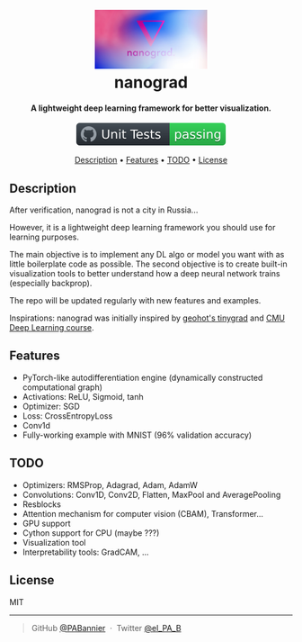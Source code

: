 <h1 align="center">
  <br>
  <a href="https://github.com/PABannier/nanograd"><img src="docs/logo.jpg" alt="Nanograd" width="200"></a>
  <br>
  nanograd
  <br>
</h1>

<h4 align="center">A lightweight deep learning framework for better visualization.</h4>

<p align="center">
  <img src="docs/badge.svg">
</p>

<p align="center">
  <a href="#description">Description</a> •
  <a href="#features">Features</a> •
  <a href="#todo">TODO</a> •
  <a href="#license">License</a>
</p>


## Description

After verification, nanograd is not a city in Russia...

However, it is a lightweight deep learning framework you should use for learning purposes.

The main objective is to implement any DL algo or model you want with as little boilerplate code as possible. The second objective is to create built-in visualization tools to better understand how a deep neural network trains (especially backprop).

The repo will be updated regularly with new features and examples.

Inspirations: nanograd was initially inspired by [geohot's tinygrad](https://github.com/geohot/tinygrad) and [CMU Deep Learning course](http://deeplearning.cs.cmu.edu/F20/index.html).


## Features

- PyTorch-like autodifferentiation engine (dynamically constructed computational graph)
- Activations: ReLU, Sigmoid, tanh
- Optimizer: SGD
- Loss: CrossEntropyLoss
- Conv1d
- Fully-working example with MNIST (96% validation accuracy)


## TODO

- Optimizers: RMSProp, Adagrad, Adam, AdamW
- Convolutions: Conv1D, Conv2D, Flatten, MaxPool and AveragePooling
- Resblocks
- Attention mechanism for computer vision (CBAM), Transformer...
- GPU support
- Cython support for CPU (maybe ???)
- Visualization tool
- Interpretability tools: GradCAM, ...


## License

MIT

---

> GitHub [@PABannier](https://github.com/PABannier) &nbsp;&middot;&nbsp;
> Twitter [@el_PA_B](https://twitter.com/el_PA_B)